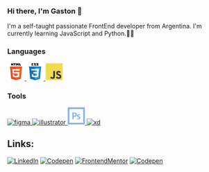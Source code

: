 ### Hi there, I'm Gaston 👋 

I'm a self-taught passionate FrontEnd developer from Argentina. 
I'm currently learning JavaScript and Python.👨‍🎓


<h3 align="left">Languages</h3>
<p align="left"><a href="https://www.w3.org/html/" target="_blank" rel="noreferrer"><img src="https://raw.githubusercontent.com/devicons/devicon/master/icons/html5/html5-original-wordmark.svg" alt="html5" width="40" height="40"/> </a><a href="https://www.w3schools.com/css/" target="_blank" rel="noreferrer"> <img src="https://raw.githubusercontent.com/devicons/devicon/master/icons/css3/css3-original-wordmark.svg" alt="css3" width="40" height="40"/> </a> <a href="https://developer.mozilla.org/en-US/docs/Web/JavaScript" target="_blank" rel="noreferrer"> <img src="https://raw.githubusercontent.com/devicons/devicon/master/icons/javascript/javascript-original.svg" alt="javascript" width="40" height="40"/> </a></p>

<h3 align="left">Tools</h3>
<p align="left"><a href="https://www.figma.com/" target="_blank" rel="noreferrer"> <img src="https://www.vectorlogo.zone/logos/figma/figma-icon.svg" alt="figma" width="40" height="40"/> </a>  <a href="https://www.adobe.com/in/products/illustrator.html" target="_blank" rel="noreferrer"> <img src="https://www.vectorlogo.zone/logos/adobe_illustrator/adobe_illustrator-icon.svg" alt="illustrator" width="40" height="40"/> </a>  <a href="https://www.photoshop.com/en" target="_blank" rel="noreferrer"> <img src="https://raw.githubusercontent.com/devicons/devicon/master/icons/photoshop/photoshop-line.svg" alt="photoshop" width="40" height="40"/> </a> <a href="https://www.adobe.com/products/xd.html" target="_blank" rel="noreferrer"> <img src="https://cdn.worldvectorlogo.com/logos/adobe-xd.svg" alt="xd" width="40" height="40"/> </a></p>


<h2 align="left">Links:</h3>

[![LinkedIn](https://img.shields.io/badge/-LINKEDIN-0077B5?style=for-the-badge&logo=linkedin&logoColor=white)](https://www.linkedin.com/in/gaston-roldan-1433a8173/)
[![Codepen](https://img.shields.io/badge/-Codepen-100000?style=for-the-badge&logo=codepen&logoColor=white)](https://codepen.io/jgroldan)
[![FrontendMentor](https://img.shields.io/badge/frontendmentor-330F63?style=for-the-badge&logo=frontendmentor&logoColor=white)](https://www.frontendmentor.io/profile/JGRoldan)
[![Codepen](https://img.shields.io/badge/Porfolio-DC322F?style=for-the-badge&logo=medium&logoColor=white)](https://jgroldan.github.io/jgrdeveloper/)





